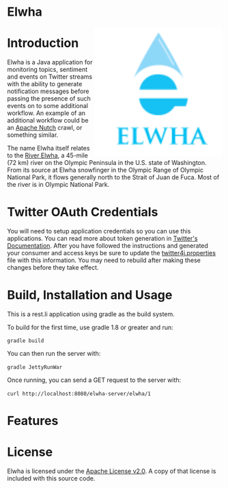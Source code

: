 Elwha
======

<img src="./docs/logo.png" align="right" width="300" />

# Introduction
Elwha is a Java application for monitoring topics, sentiment and events on Twitter streams 
with the ability to generate notification messages before passing the presence of such 
events on to some additional workflow. An example of an additional workflow could be 
an [Apache Nutch](http://nutch.apache.org) crawl, or something similar.

The name Elwha itself relates to the [River Elwha](https://en.wikipedia.org/wiki/Elwha_River), a 
45-mile (72 km) river on the Olympic Peninsula in the U.S. state of Washington. From its source 
at Elwha snowfinger in the Olympic Range of Olympic National Park, it flows generally north to 
the Strait of Juan de Fuca. Most of the river is in Olympic National Park.

# Twitter OAuth Credentials

You will need to setup application credentials so you can use this applications. You can read more about token generation in [Twitter's Documentation](https://dev.twitter.com/oauth/overview/application-owner-access-tokens). After you have followed the instructions and generated your consumer and access keys be sure to update the [twitter4j.properties](https://github.com/MJJoyce/elwha/blob/master/elwha-server/src/main/resources/twitter4j.properties) file with this information. You may need to rebuild after making these changes before they take effect.

# Build, Installation and Usage

This is a rest.li application using gradle as the build system.

To build for the first time, use gradle 1.8 or greater and run:

```
gradle build
```

You can then run the server with:

`gradle JettyRunWar`

Once running, you can send a GET request to the server with:

`curl http://localhost:8080/elwha-server/elwha/1`

# Features

# License
Elwha is licensed under the [Apache License v2.0](http://www.apache.org/licenses/LICENSE-2.0).
A copy of that license is included with this source code.
